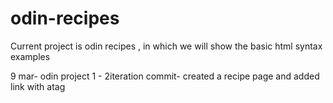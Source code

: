 # odin-recipes

Current project is odin recipes , in which we will show the basic html syntax examples

9 mar- odin project 1 - 2iteration commit- created a recipe page and added link with atag 